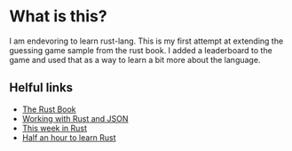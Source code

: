 # What is this?

I am endevoring to learn rust-lang. This is my first attempt at extending the guessing game sample from the rust book. I added a leaderboard to the game and used that as a way to learn a bit more about the language.

## Helful links

- [The Rust Book](https://doc.rust-lang.org/book/)
- [Working with Rust and JSON](https://tutorialedge.net/rust/rust-working-with-json-tutorial/)
- [This week in Rust](https://this-week-in-rust.org/)
- [Half an hour to learn Rust](https://fasterthanli.me/blog/2020/a-half-hour-to-learn-rust/)